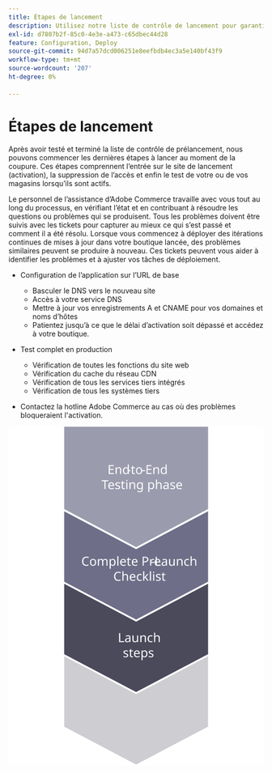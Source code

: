 ```yaml
---
title: Étapes de lancement
description: Utilisez notre liste de contrôle de lancement pour garantir une mise en oeuvre fluide du site Adobe Commerce.
exl-id: d7807b2f-85c0-4e3e-a473-c65dbec44d28
feature: Configuration, Deploy
source-git-commit: 94d7a57dcd006251e8eefbdb4ec3a5e140bf43f9
workflow-type: tm+mt
source-wordcount: '207'
ht-degree: 0%

---
```


# Étapes de lancement

Après avoir testé et terminé la liste de contrôle de prélancement, nous pouvons commencer les dernières étapes à lancer au moment de la coupure. Ces étapes comprennent l’entrée sur le site de lancement (activation), la suppression de l’accès et enfin le test de votre ou de vos magasins lorsqu’ils sont actifs.

Le personnel de l’assistance d’Adobe Commerce travaille avec vous tout au long du processus, en vérifiant l’état et en contribuant à résoudre les questions ou problèmes qui se produisent. Tous les problèmes doivent être suivis avec les tickets pour capturer au mieux ce qui s’est passé et comment il a été résolu. Lorsque vous commencez à déployer des itérations continues de mises à jour dans votre boutique lancée, des problèmes similaires peuvent se produire à nouveau. Ces tickets peuvent vous aider à identifier les problèmes et à ajuster vos tâches de déploiement.

- Configuration de l’application sur l’URL de base
   - Basculer le DNS vers le nouveau site
   - Accès à votre service DNS
   - Mettre à jour vos enregistrements A et CNAME pour vos domaines et noms d’hôtes
   - Patientez jusqu’à ce que le délai d’activation soit dépassé et accédez à votre boutique.

- Test complet en production
   - Vérification de toutes les fonctions du site web
   - Vérification du cache du réseau CDN
   - Vérification de tous les services tiers intégrés
   - Vérification de tous les systèmes tiers

- Contactez la hotline Adobe Commerce au cas où des problèmes bloqueraient l&#39;activation.

![Diagramme affichant la phase 3 du processus de lancement](../../assets/playbooks/launch-steps-3.svg)
